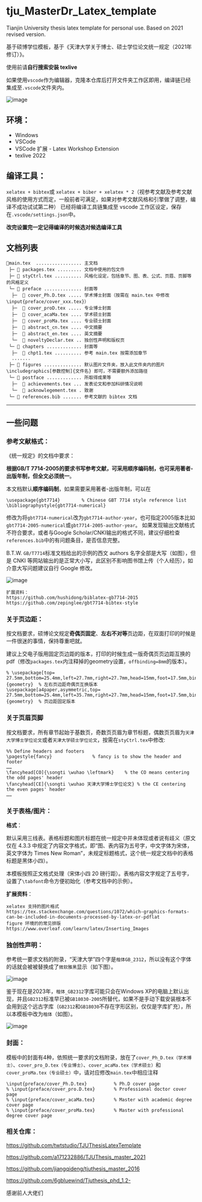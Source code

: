 # tju_MasterDr_Latex_template

Tianjin University thesis latex template for personal use. Based on 2021 revised version.

基于硕博学位模板，基于《天津大学关于博士、硕士学位论文统一规定（2021年修订）》。

使用前请**自行搜索安装 texlive**

如果使用`vscode`作为编辑器，克隆本仓库后打开文件夹工作区即用，编译链已经集成至`.vscode`文件夹内。

![image](https://github.com/nathanatgit/tju_MasterDr_Latex_template/assets/20399271/b246a822-fb78-4ff8-8aee-13fd3a5b5a88)


## 环境：
* Windows
* VSCode
* VSCode 扩展 - Latex Workshop Extension
* texlive 2022

## 编译工具：
`xelatex + bibtex`或 `xelatex + biber + xelatex * 2`（视参考文献及参考文献风格的使用方式而定，一般前者可满足，如果对参考文献风格和引擎做了调整，编译不成功试试第二种）
已经将编译工具链集成至 vscode 工作区设定，保存在`.vscode/settings.json`中。

**改完设置完一定记得编译的时候选对候选编译工具**

## 文档列表

```
📑main.tex  ................. 主文档
 ├─ 📃 packages.tex ......... 文档中使用的包文件
 ├─ 📃 styCtrl.tex .......... 风格化设定，包括章节、图、表、公式、页眉、页脚等的风格定义
 └─ 📂 preface .............. 封面等
  ├─  📃 cover_Ph.D.tex ..... 学术博士封面（按需在 main.tex 中修改 \input{preface/cover_xxx.tex}）
  ├─  📃 cover_proD.tex ..... 专业博士封面
  ├─  📃 cover_acaMa.tex .... 学术硕士封面
  ├─  📃 cover_proMa.tex .... 专业硕士封面
  ├─  📃 abstract_cn.tex .... 中文摘要
  ├─  📃 abstract_en.tex .... 英文摘要
  └─  📃 noveltyDeclar.tex .. 独创性声明和版权页
 └─ 📂 chapters ............. 封面等
  ├─  📃 chpt1.tex .......... 参考 main.tex 按需添加章节
  .......
 ├─ 📂 figures .............. 默认图片文件夹，放入此文件夹内的图片 \includegraphics[参数控制]{文件名} 即可，不需要额外添加路径
 └─ 📂 postface ............. 所取得成果等
  ├─  📃 achievements.tex ... 发表论文和参加科研情况说明
  └─  📃 acknowlegement.tex . 致谢
 └─ 📃 references.bib ....... 参考文献的 bibtex 文档
```

--------------

## 一些问题

### 参考文献格式：

《统一规定》的文档中要求：

**根据GB/T 7714-2005的要求书写参考文献，可采用顺序编码制，也可采用著者-出版年制，但全文必须统一**。

本文档默认**顺序编码制**，如果需要采用著者-出版年制，可以在
```
\usepackage{gbt7714}        % Chinese GBT 7714 style reference list
\bibliographystyle{gbt7714-numerical}
```
修改为将`gbt7714-numerical`改为`gbt7714-author-year`，也可指定2005版本比如`gbt7714-2005-numerical`或`gbt7714-2005-author-year`。
如果发现输出文献格式不符合要求，或者与Google Scholar/CNKI输出的格式不同，建议仔细检查`references.bib`中的有问题条目，是否信息完整。

B.T.W. `GB/T7714`标准文档给出的示例的西文 authors 名字全部是大写（如图），但是 CNKI 等网站输出的是正常大小写，此区别不影响图书馆上传（个人经历），如介意大写问题建议自行 Google 修改。

![image](https://github.com/nathanatgit/tju_MasterDr_Latex_template/assets/20399271/8720a497-13af-4027-bff3-8ba31bfce867)

```
扩展资料：
https://github.com/hushidong/biblatex-gb7714-2015
https://github.com/zepinglee/gbt7714-bibtex-style
```


### 关于页边距：

按文档要求，硕博论文规定**奇偶页固定**、**左右不对等**页边距，在双面打印的时候是一件很迷的事情，保持尊重吧就。

建议上交电子版用固定页边距的版本，打印的时候生成一版奇偶页页边距互换的 pdf（修改`packages.tex`内注释掉的geometry设置，`offbinding=8mm`的版本）。

```
% \usepackage[top= 27.5mm,bottom=25.4mm,left=27.7mm,right=27.7mm,head=15mm,foot=17.5mm,bindingoffset=8mm]{geometry}  % 左右页边距奇偶页互换版本
\usepackage[a4paper,asymmetric,top= 27.5mm,bottom=25.4mm,left=35.7mm,right=27.7mm,head=15mm,foot=17.5mm,bindingoffset=0mm]{geometry}  % 页边距固定版本
```

### 关于页眉页脚

按文档要求，所有章节起始于基数页，奇数页页眉为章节标题，偶数页页眉为`天津大学博士学位论文`或者`天津大学硕士学位论文`，按需在`styCtrl.tex`中修改:
```
%% Define headers and footers
\pagestyle{fancy}               % fancy is to show the header and footer
……
\fancyhead[CO]{\songti \wuhao \leftmark}    % the CO means centering the odd pages' header
\fancyhead[CE]{\songti \wuhao 天津大学博士学位论文} % the CE centering the even pages' header
……
```

### 关于表格/图片：

**格式**：

默认采用三线表。表格标题和图片标题在统一规定中并未体现或者说有歧义（原文仅在 4.3.3 中规定了内容文字格式，即“图、表内容为五号字，中文字体为宋体，英文字体为 Times New Roman”，未规定标题格式，这个统一规定文档中的表格标题是黑体小四）。

本模板按照正文格式处理（宋体小四 20 磅行距）。表格内容文字规定了五号字，设置了`\tabfont`命令方便初始化（参考文档中的示例）。

**扩展资料**：

```
xelatex 支持的图片格式
https://tex.stackexchange.com/questions/1072/which-graphics-formats-can-be-included-in-documents-processed-by-latex-or-pdflat
figure 环境的的常见排版
https://www.overleaf.com/learn/latex/Inserting_Images
```

### 独创性声明：

参考统一要求文档的附录，“天津大学”四个字是`楷体GB_2312`，所以没有这个字体的话就会被被替换成了``微软雅黑``显示（如下图）。

![image](https://github.com/nathanatgit/tju_MasterDr_Latex_template/assets/20399271/7da58e83-c328-4ed4-8b40-b3a470e2b256)

鉴于现在是2023年，`楷体_GB2312`字库可能只会在Windows XP的电脑上默认出现，并且`GB2312`标准早已被`GB18030-2005`所替代，如果不是手动下载安装根本不会用到这个远古字库（`GB2312`和`GB18030`不存在字形区别，仅仅是字库扩充），所以本模板中改为``楷体``（如图）。

![image](https://github.com/nathanatgit/tju_MasterDr_Latex_template/assets/20399271/7f4d7a62-9a99-402f-b868-48a3f877e3db)


### 封面：

模板中的封面有4种，依照统一要求的文档附录，放在了`cover_Ph_D.tex（学术博士）`、`cover_pro_D.tex（专业博士）`、`cover_acaMa.tex（学术硕士）`和`cover_proMa.tex（专业硕士）`中，请对应修改`main.tex`中相应注释
```
\input{preface/cover_Ph.D.tex}          % Ph.D cover page
% \input{preface/cover_pro.D.tex}       % Professional doctor cover page
% \input{preface/cover_acaMa.tex}       % Master with academic degree cover page
% \input{preface/cover_proMa.tex}       % Master with professional degree cover page
```

### 相关仓库：

https://github.com/twtstudio/TJUThesisLatexTemplate

https://github.com/a171232886/TJUThesis_master_2021

https://github.com/jiangqideng/tjuthesis_master_2016

https://github.com/6gbluewind/Tjuthesis_phd_1.2-

感谢前人大佬们
